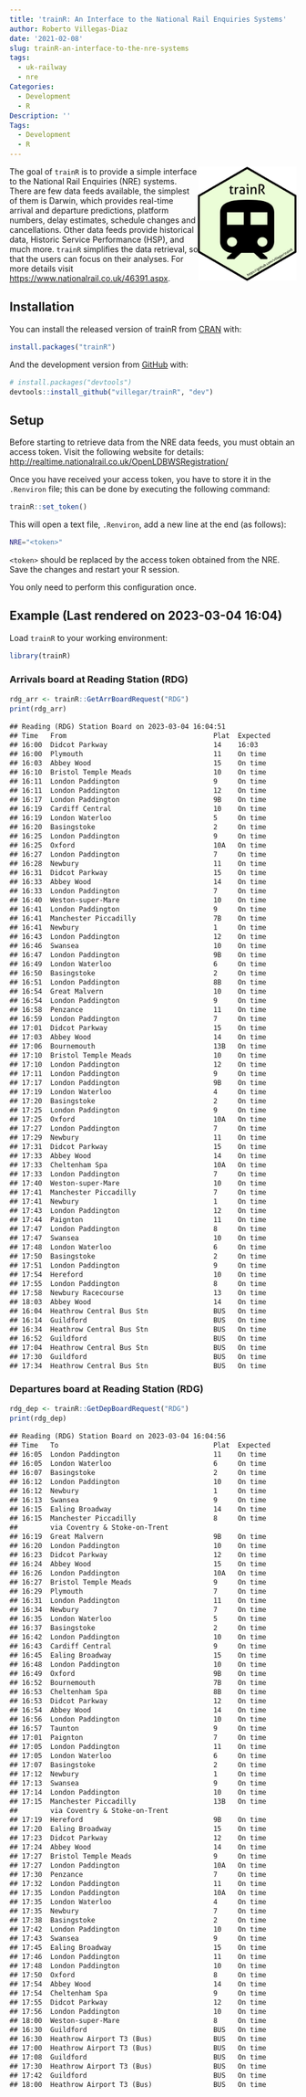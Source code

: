 ```yaml
---
title: 'trainR: An Interface to the National Rail Enquiries Systems'
author: Roberto Villegas-Diaz
date: '2021-02-08'
slug: trainR-an-interface-to-the-nre-systems
tags:
  - uk-railway
  - nre
Categories:
  - Development
  - R
Description: ''
Tags:
  - Development
  - R
---
```


<img src="https://raw.githubusercontent.com/villegar/trainR/main/inst/images/logo.png" alt="logo" align="right" height=200px/>

The goal of `trainR` is to provide a simple interface to the 
National Rail Enquiries (NRE) systems. There are few data feeds 
available, the simplest of them is Darwin, which provides real-time 
arrival and departure predictions, platform numbers, delay estimates, 
schedule changes and cancellations. Other data feeds provide historical 
data, Historic Service Performance (HSP), and much more. `trainR` 
simplifies the data retrieval, so that the users can focus on their 
analyses. For more details visit 
https://www.nationalrail.co.uk/46391.aspx.

## Installation

You can install the released version of trainR from [CRAN](https://CRAN.R-project.org) with:

``` r
install.packages("trainR")
```

And the development version from [GitHub](https://github.com/) with:

``` r
# install.packages("devtools")
devtools::install_github("villegar/trainR", "dev")
```

## Setup
Before starting to retrieve data from the NRE data feeds, you must obtain an access token. 
Visit the following website for details: http://realtime.nationalrail.co.uk/OpenLDBWSRegistration/

Once you have received your access token, you have to store it in the `.Renviron` file; this can be 
done by executing the following command:


```r
trainR::set_token()
```

This will open a text file, `.Renviron`, add a new line at the end (as follows):

```bash
NRE="<token>"
```

`<token>` should be replaced by the access token obtained from the NRE. Save the changes and restart 
your R session.

You only need to perform this configuration once.

## Example (Last rendered on 2023-03-04 16:04)

Load `trainR` to your working environment:

```r
library(trainR)
```

### Arrivals board at Reading Station (RDG)


```r
rdg_arr <- trainR::GetArrBoardRequest("RDG")
print(rdg_arr)
```

```
## Reading (RDG) Station Board on 2023-03-04 16:04:51
## Time   From                                    Plat  Expected
## 16:00  Didcot Parkway                          14    16:03
## 16:00  Plymouth                                11    On time
## 16:03  Abbey Wood                              15    On time
## 16:10  Bristol Temple Meads                    10    On time
## 16:11  London Paddington                       9     On time
## 16:11  London Paddington                       12    On time
## 16:17  London Paddington                       9B    On time
## 16:19  Cardiff Central                         10    On time
## 16:19  London Waterloo                         5     On time
## 16:20  Basingstoke                             2     On time
## 16:25  London Paddington                       9     On time
## 16:25  Oxford                                  10A   On time
## 16:27  London Paddington                       7     On time
## 16:28  Newbury                                 11    On time
## 16:31  Didcot Parkway                          15    On time
## 16:33  Abbey Wood                              14    On time
## 16:33  London Paddington                       7     On time
## 16:40  Weston-super-Mare                       10    On time
## 16:41  London Paddington                       9     On time
## 16:41  Manchester Piccadilly                   7B    On time
## 16:41  Newbury                                 1     On time
## 16:43  London Paddington                       12    On time
## 16:46  Swansea                                 10    On time
## 16:47  London Paddington                       9B    On time
## 16:49  London Waterloo                         6     On time
## 16:50  Basingstoke                             2     On time
## 16:51  London Paddington                       8B    On time
## 16:54  Great Malvern                           10    On time
## 16:54  London Paddington                       9     On time
## 16:58  Penzance                                11    On time
## 16:59  London Paddington                       7     On time
## 17:01  Didcot Parkway                          15    On time
## 17:03  Abbey Wood                              14    On time
## 17:06  Bournemouth                             13B   On time
## 17:10  Bristol Temple Meads                    10    On time
## 17:10  London Paddington                       12    On time
## 17:11  London Paddington                       9     On time
## 17:17  London Paddington                       9B    On time
## 17:19  London Waterloo                         4     On time
## 17:20  Basingstoke                             2     On time
## 17:25  London Paddington                       9     On time
## 17:25  Oxford                                  10A   On time
## 17:27  London Paddington                       7     On time
## 17:29  Newbury                                 11    On time
## 17:31  Didcot Parkway                          15    On time
## 17:33  Abbey Wood                              14    On time
## 17:33  Cheltenham Spa                          10A   On time
## 17:33  London Paddington                       7     On time
## 17:40  Weston-super-Mare                       10    On time
## 17:41  Manchester Piccadilly                   7     On time
## 17:41  Newbury                                 1     On time
## 17:43  London Paddington                       12    On time
## 17:44  Paignton                                11    On time
## 17:47  London Paddington                       8     On time
## 17:47  Swansea                                 10    On time
## 17:48  London Waterloo                         6     On time
## 17:50  Basingstoke                             2     On time
## 17:51  London Paddington                       9     On time
## 17:54  Hereford                                10    On time
## 17:55  London Paddington                       8     On time
## 17:58  Newbury Racecourse                      13    On time
## 18:03  Abbey Wood                              14    On time
## 16:04  Heathrow Central Bus Stn                BUS   On time
## 16:14  Guildford                               BUS   On time
## 16:34  Heathrow Central Bus Stn                BUS   On time
## 16:52  Guildford                               BUS   On time
## 17:04  Heathrow Central Bus Stn                BUS   On time
## 17:30  Guildford                               BUS   On time
## 17:34  Heathrow Central Bus Stn                BUS   On time
```

### Departures board at Reading Station (RDG)


```r
rdg_dep <- trainR::GetDepBoardRequest("RDG")
print(rdg_dep)
```

```
## Reading (RDG) Station Board on 2023-03-04 16:04:56
## Time   To                                      Plat  Expected
## 16:05  London Paddington                       11    On time
## 16:05  London Waterloo                         6     On time
## 16:07  Basingstoke                             2     On time
## 16:12  London Paddington                       10    On time
## 16:12  Newbury                                 1     On time
## 16:13  Swansea                                 9     On time
## 16:15  Ealing Broadway                         14    On time
## 16:15  Manchester Piccadilly                   8     On time
##        via Coventry & Stoke-on-Trent           
## 16:19  Great Malvern                           9B    On time
## 16:20  London Paddington                       10    On time
## 16:23  Didcot Parkway                          12    On time
## 16:24  Abbey Wood                              15    On time
## 16:26  London Paddington                       10A   On time
## 16:27  Bristol Temple Meads                    9     On time
## 16:29  Plymouth                                7     On time
## 16:31  London Paddington                       11    On time
## 16:34  Newbury                                 7     On time
## 16:35  London Waterloo                         5     On time
## 16:37  Basingstoke                             2     On time
## 16:42  London Paddington                       10    On time
## 16:43  Cardiff Central                         9     On time
## 16:45  Ealing Broadway                         15    On time
## 16:48  London Paddington                       10    On time
## 16:49  Oxford                                  9B    On time
## 16:52  Bournemouth                             7B    On time
## 16:53  Cheltenham Spa                          8B    On time
## 16:53  Didcot Parkway                          12    On time
## 16:54  Abbey Wood                              14    On time
## 16:56  London Paddington                       10    On time
## 16:57  Taunton                                 9     On time
## 17:01  Paignton                                7     On time
## 17:05  London Paddington                       11    On time
## 17:05  London Waterloo                         6     On time
## 17:07  Basingstoke                             2     On time
## 17:12  Newbury                                 1     On time
## 17:13  Swansea                                 9     On time
## 17:14  London Paddington                       10    On time
## 17:15  Manchester Piccadilly                   13B   On time
##        via Coventry & Stoke-on-Trent           
## 17:19  Hereford                                9B    On time
## 17:20  Ealing Broadway                         15    On time
## 17:23  Didcot Parkway                          12    On time
## 17:24  Abbey Wood                              14    On time
## 17:27  Bristol Temple Meads                    9     On time
## 17:27  London Paddington                       10A   On time
## 17:30  Penzance                                7     On time
## 17:32  London Paddington                       11    On time
## 17:35  London Paddington                       10A   On time
## 17:35  London Waterloo                         4     On time
## 17:35  Newbury                                 7     On time
## 17:38  Basingstoke                             2     On time
## 17:42  London Paddington                       10    On time
## 17:43  Swansea                                 9     On time
## 17:45  Ealing Broadway                         15    On time
## 17:46  London Paddington                       11    On time
## 17:48  London Paddington                       10    On time
## 17:50  Oxford                                  8     On time
## 17:54  Abbey Wood                              14    On time
## 17:54  Cheltenham Spa                          9     On time
## 17:55  Didcot Parkway                          12    On time
## 17:56  London Paddington                       10    On time
## 18:00  Weston-super-Mare                       8     On time
## 16:30  Guildford                               BUS   On time
## 16:30  Heathrow Airport T3 (Bus)               BUS   On time
## 17:00  Heathrow Airport T3 (Bus)               BUS   On time
## 17:08  Guildford                               BUS   On time
## 17:30  Heathrow Airport T3 (Bus)               BUS   On time
## 17:42  Guildford                               BUS   On time
## 18:00  Heathrow Airport T3 (Bus)               BUS   On time
```

